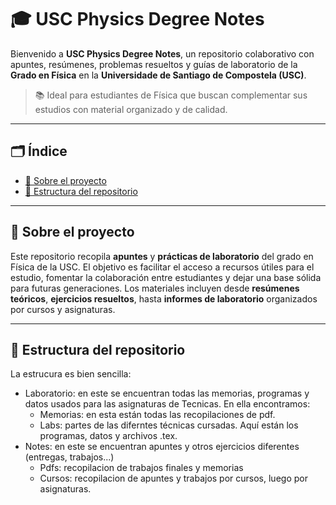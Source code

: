 # 🎓 USC Physics Degree Notes

Bienvenido a **USC Physics Degree Notes**, un repositorio colaborativo con apuntes, resúmenes, problemas resueltos y guías de laboratorio de la **Grado en Física** en la **Universidade de Santiago de Compostela (USC)**.

> 📚 Ideal para estudiantes de Física que buscan complementar sus estudios con material organizado y de calidad.

---

## 🗂️ Índice

- [📖 Sobre el proyecto](#-sobre-el-proyecto)
- [📁 Estructura del repositorio](#-estructura-del-repositorio)
---

## 📖 Sobre el proyecto

Este repositorio recopila **apuntes** y **prácticas de laboratorio** del grado en Física de la USC. El objetivo es facilitar el acceso a recursos útiles para el estudio, fomentar la colaboración entre estudiantes y dejar una base sólida para futuras generaciones. Los materiales incluyen desde **resúmenes teóricos**, **ejercicios resueltos**, hasta **informes de laboratorio** organizados por cursos y asignaturas.

---

## 📁 Estructura del repositorio

La estrucura es bien sencilla:
  - Laboratorio: en este se encuentran todas las memorias, programas y datos usados para las asignaturas de Tecnicas. En ella encontramos:
    - Memorias: en esta están todas las recopilaciones de pdf.
    - Labs: partes de las diferntes técnicas cursadas. Aquí están los programas, datos y archivos .tex.
  - Notes: en este se encuentran apuntes y otros ejercicios diferentes (entregas, trabajos...)
    - Pdfs: recopilacion de trabajos finales y memorias
    - Cursos: recopilacion de apuntes y trabajos por cursos, luego por asignaturas. 

